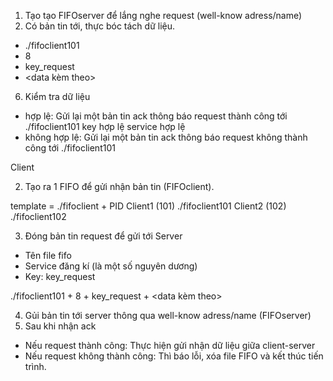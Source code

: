 1. Tạo tạo FIFOserver để lắng nghe request (well-know adress/name)
5. Có bản tin tới, thực bóc tách dữ liệu.
- ./fifoclient101
- 8
- key_request 
- <data kèm theo>

6. Kiểm tra dữ liệu
- hợp lệ: Gửi lại một bản tin ack thông báo request thành công tới ./fifoclient101 
	key hợp lệ
	service hợp lệ
- không hợp lệ: Gửi lại một bản tin ack thông báo request không thành công tới ./fifoclient101 

Client

2. Tạo ra 1 FIFO để gửi nhận bản tin (FIFOclient).

template = ./fifoclient + PID
Client1 (101) ./fifoclient101
Client2 (102) ./fifoclient102

3. Đóng bản tin request để gửi tới Server
- Tên file fifo 
- Service đăng kí (là một số nguyên dương)
- Key: key_request

./fifoclient101 + 8 + key_request + <data kèm theo>

4. Gủi bản tin tới server thông qua well-know adress/name (FIFOserver)
7. Sau khi nhận ack
- Nếu request thành công: Thực hiện gửi nhận dữ liệu giữa client-server
- Nếu request không thành công: Thì báo lỗi, xóa file FIFO và kết thúc tiến trình.
